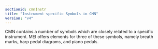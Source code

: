 ```yaml
---
sectionid: cmnInstr
title: "Instrument-specific Symbols in CMN"
version: "v4"
---
```


CMN contains a number of symbols which are closely related to a specific instrument. MEI offers elements for three of these symbols, namely breath marks, harp pedal diagrams, and piano pedals.
